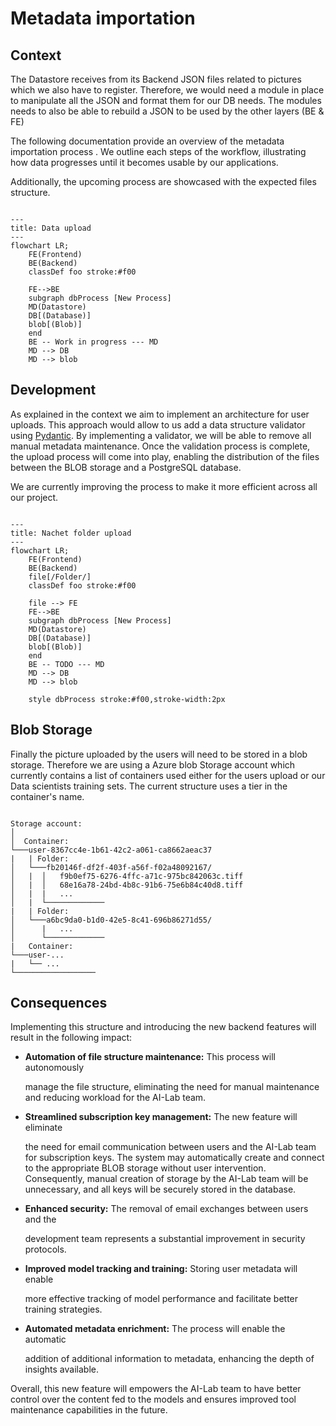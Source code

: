 # Metadata importation

## Context

The Datastore receives from its Backend JSON files related to pictures which we
also have to register. Therefore, we would need a module in place to manipulate
all the JSON and format them for our DB needs. The modules needs to also be able
to rebuild a JSON to be used by the other layers (BE & FE)  

The following documentation provide an overview of the metadata importation
process . We outline each steps of the workflow, illustrating how data
progresses until it becomes usable by our applications.

Additionally, the upcoming process are showcased with the expected files
structure.

``` mermaid

---
title: Data upload
---
flowchart LR;
    FE(Frontend)
    BE(Backend)
    classDef foo stroke:#f00

    FE-->BE
    subgraph dbProcess [New Process]
    MD(Datastore)
    DB[(Database)] 
    blob[(Blob)]
    end
    BE -- Work in progress --- MD
    MD --> DB
    MD --> blob
```

## Development

As explained in the context we aim to implement an architecture for user
uploads. This approach would allow to us add a data structure validator using
[Pydantic](https://docs.pydantic.dev/latest/). By implementing a validator, we
will be able to remove all manual metadata maintenance. Once the validation
process is complete, the upload process will come into play, enabling the
distribution of the files between the BLOB storage and a PostgreSQL database.

 We are currently improving the process to make it more efficient across all our
 project.

``` mermaid

---
title: Nachet folder upload
---
flowchart LR;
    FE(Frontend)
    BE(Backend)
    file[/Folder/]
    classDef foo stroke:#f00

    file --> FE
    FE-->BE
    subgraph dbProcess [New Process]
    MD(Datastore)
    DB[(Database)]
    blob[(Blob)]
    end
    BE -- TODO --- MD
    MD --> DB
    MD --> blob

    style dbProcess stroke:#f00,stroke-width:2px

```

## Blob Storage

Finally the picture uploaded by the users will need to be stored in a blob
storage. Therefore we are using a Azure blob Storage account which currently
contains a list of containers used either for the users upload or our Data
scientists training sets. The current structure uses a tier in the container's
name.

```Structure

Storage account:
│     
│  Container:
└───user-8367cc4e-1b61-42c2-a061-ca8662aeac37
|   | Folder:
│   └───fb20146f-df2f-403f-a56f-f02a48092167/
│   |  │   f9b0ef75-6276-4ffc-a71c-975bc842063c.tiff
│   |  │   68e16a78-24bd-4b8c-91b6-75e6b84c40d8.tiff
│   |  |   ...
│   |  └─────────────
|   | Folder:
│   └───a6bc9da0-b1d0-42e5-8c41-696b86271d55/
│      |   ...
│      └─────────────
|   Container:
└───user-...
|   └── ...
└──────────────────

```

## Consequences

  Implementing this structure and introducing the new backend features will
  result in the following impact:

- **Automation of file structure maintenance:** This process will autonomously

  manage the file structure, eliminating the need for manual maintenance and
  reducing workload for the AI-Lab team.

- **Streamlined subscription key management:** The new feature will eliminate

  the need for email communication between users and the AI-Lab team for
  subscription keys. The system may automatically create and connect to the
  appropriate BLOB storage without user intervention. Consequently, manual
  creation of storage by the AI-Lab team will be unnecessary, and all keys will
  be securely stored in the database.

- **Enhanced security:** The removal of email exchanges between users and the

  development team represents a substantial improvement in security protocols.

- **Improved model tracking and training:** Storing user metadata will enable

  more effective tracking of model performance and facilitate better training
  strategies.

- **Automated metadata enrichment:** The process will enable the automatic

  addition of additional information to metadata, enhancing the depth of
  insights available.
  
Overall, this new feature will empowers the AI-Lab team to have better control
over the content fed to the models and ensures improved tool maintenance
capabilities in the future.

